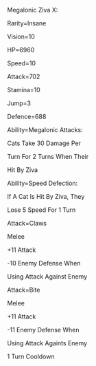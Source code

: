 Megalonic Ziva X:

Rarity=Insane

Vision=10

HP=6960

Speed=10

Attack=702

Stamina=10

Jump=3

Defence=688

Ability=Megalonic Attacks:

Cats Take 30 Damage Per

Turn For 2 Turns When Their 

Hit By Ziva

Ability=Speed Defection:

If A Cat Is Hit By Ziva, They

Lose 5 Speed For 1 Turn

Attack=Claws

Melee

+11 Attack

-10 Enemy Defense When

Using Attack Against Enemy

Attack=Bite

Melee

+11 Attack

-11 Enemy Defense When

Using Attack Againts Enemy

1 Turn Cooldown
